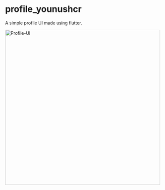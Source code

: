 # profile_younushcr

A simple profile UI made using flutter.

<img src="https://i.ibb.co/gR1ysbV/Profile-UI.png" alt="Profile-UI" width="500px">
